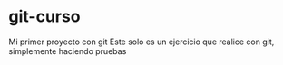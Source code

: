 # git-curso
Mi primer proyecto con git
Este solo es un ejercicio que realice con git, simplemente haciendo pruebas
